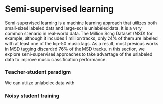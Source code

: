 # Semi-supervised learning


Semi-supervised learning is a machine learning approach that utilizes both small-sized labeled data and large-scale unlabeled data. It is a very common scenario in real-world data. The Million Song Dataset (MSD) for example, although it includes 1 million tracks, only 24% of them are labeled with at least one of the top-50 music tags. As a result, most previous works in MSD tagging discarded 76% of the MSD tracks. In this section, we explore semi-supervised approaches to take advantage of the unlabeled data to improve music classification performance.


### Teacher-student paradigm
We can utilize unlabeled data with 


### Noisy student training
